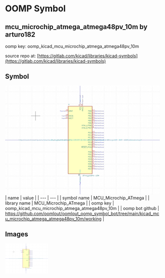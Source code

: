 # OOMP Symbol  
## mcu_microchip_atmega_atmega48pv_10m  by arturo182  
  
oomp key: oomp_kicad_mcu_microchip_atmega_atmega48pv_10m  
  
source repo at: [https://gitlab.com/kicad/libraries/kicad-symbols](https://gitlab.com/kicad/libraries/kicad-symbols)  
## Symbol  
  
[![working.png](working_600.png)](working.png)  
| name | value | 
| --- | --- | 
| symbol name | MCU_Microchip_ATmega | 
| library name | MCU_Microchip_ATmega | 
| oomp key | oomp_kicad_mcu_microchip_atmega_atmega48pv_10m | 
| oomp bot github | https://github.com/oomlout/oomlout_oomp_symbol_bot/tree/main/kicad_mcu_microchip_atmega_atmega48pv_10m/working | 
## Images  
  
[![working.png](working_140.png)](working.png)  
